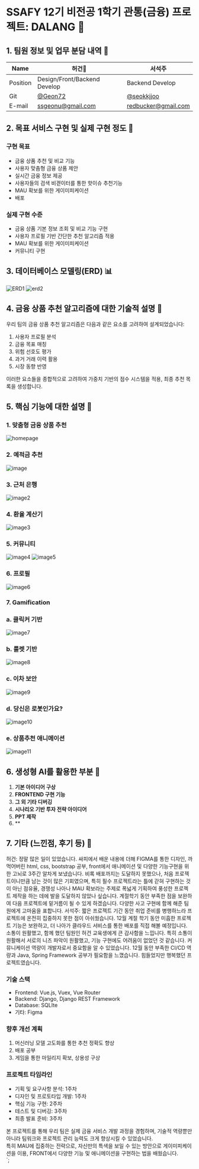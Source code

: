 # SSAFY 12기 비전공 1학기 관통(금융) 프로젝트: DALANG 💼

## 1. 팀원 정보 및 업무 분담 내역 👥

| Name | 허건👑 | 서석주 |
|------|-------|--------|
| Position | Design/Front/Backend Develop | Backend Develop |
| Git | [@Geon72](https://github.com/Geon72) | [@seokkjjoo](https://github.com/seokkjjoo) |
| E-mail | ssgeonu@gmail.com | redbucker@gmail.com |

## 2. 목표 서비스 구현 및 실제 구현 정도 🎯

### 구현 목표
- 금융 상품 추천 및 비교 기능
- 사용자 맞춤형 금융 상품 제안
- 실시간 금융 정보 제공
- 사용자들의 검색 비겓이터를 통한 핫이슈 추천기능
- MAU 확보를 위한 게이미피케이션
- 배포

### 실제 구현 수준
- 금융 상품 기본 정보 조회 및 비교 기능 구현
- 사용자 프로필 기반 간단한 추천 알고리즘 적용
- MAU 확보를 위한 게이미피케이션
- 커뮤니티 구현

## 3. 데이터베이스 모델링(ERD) 📊

![ERD1](https://github.com/user-attachments/assets/987c9bac-e342-4e9e-8ee8-6e913030d5c6)
![erd2](https://github.com/user-attachments/assets/b2fbae1e-3d0c-494e-9361-5d4d66b8400e)

## 4. 금융 상품 추천 알고리즘에 대한 기술적 설명 🧮

우리 팀의 금융 상품 추천 알고리즘은 다음과 같은 요소를 고려하여 설계되었습니다:

1. 사용자 프로필 분석
2. 금융 목표 매칭
3. 위험 선호도 평가
4. 과거 거래 이력 활용
5. 시장 동향 반영

이러한 요소들을 종합적으로 고려하여 가중치 기반의 점수 시스템을 적용, 최종 추천 목록을 생성합니다.

## 5. 핵심 기능에 대한 설명 🔑

### 1. **맞춤형 금융 상품 추천**   
![homepage](https://github.com/user-attachments/assets/7fb937d3-2fa1-4387-968b-2f3d1198c0f6)

### 2. **예적금 추천**   
![image](https://github.com/user-attachments/assets/f97b9e6f-be4d-42a3-a4d5-e8eaa7c8f986)

### 3. **근처 은행**   
![image2](https://github.com/user-attachments/assets/c14f2ac6-4342-4818-bfac-85ec50f48dab)

### 4. **환율 계산기**   
![image3](https://github.com/user-attachments/assets/fa8e20be-7f54-478e-ad5a-af7a4c7b227f)

### 5. **커뮤니티**     
![image4](https://github.com/user-attachments/assets/938e5fbf-0ee0-44b9-ac1a-d0aa11d97ab1)
![image5](https://github.com/user-attachments/assets/44f55282-f1c7-4818-9805-f948a227867d)

### 6. **프로필**    
![image6](https://github.com/user-attachments/assets/96cf67f3-ec4e-476e-a052-ad49331eac00)

### 7. **Gamification**   
### a. 클릭커 기반  
![image7](https://github.com/user-attachments/assets/32a12c1e-3e3c-433a-b5ed-526efc45c637)  
### b. 룰렛 기반  
![image8](https://github.com/user-attachments/assets/da2d2804-0a8a-4643-9613-5f7db0bcf16e)  
### c. 이차 보안   
![image9](https://github.com/user-attachments/assets/61a8277d-67ac-46dc-b01f-dc3f2a2bf748)  
### d. 당신은 로봇인가요?  
![image10](https://github.com/user-attachments/assets/0e408f1f-f78d-426d-8629-eb78595d0da1)   
### e. 상품추천 애니메이션  
![image11](https://github.com/user-attachments/assets/3d740d41-fdbf-471d-967e-ea920db05c2e)


## 6. 생성형 AI를 활용한 부분 🤖

1. **기본 아이디어 구상**
2. **FRONTEND 구현 기능**
3. **그 외 기타 디버깅**
4. **시나리오 기반 투자 전략 아이디어**
5. **PPT 제작**
6. **

## 7. 기타 (느낀점, 후기 등) 💭

허건: 정말 많은 일이 있었습니다. 싸피에서 배운 내용에 더해 FIGMA를 통한 디자인, 까먹어버린 html, css, bootstrap 공부, front에서 애니메이션 및 다양한 기능구현을 위한 고뇌로 3주간 알차게 보냈습니다. 비록 배포까지는 도달하지 못했으나, 처음 프로젝트이니만큼 남는 것이 많은 기회였으며, 특히 필수 프로젝트라는 틀에 갇혀 구현하는 것이 아닌 점유율, 경쟁성 나아나 MAU 확보라는 주제로 폭넓게 기획하여 풍성한 프로젝트 제작을 하는 데에 발을 도달하지 않았나 싶습니다. 계절학기 동안 부족한 점을 보완하여 다음 프로젝트에 밑거름이 될 수 있게 하겠습니다. 다양한 사고 구현에 함께 해준 팀원에게 고마움을 표합니다.
서석주: 짧은 프로젝트 기간 동안 취업 준비를 병행하느라 프로젝트에 온전히 집중하지 못한 점이 아쉬웠습니다. 12월 계절 학기 동안 미흡한 프로젝트 기능은 보완하고, 더 나아가 클라우드 서비스를 통한 배포를 직접 해볼 예정입니다. 소통이 원활했고, 함께 했던 팀원인 허건 교육생에게 큰 감사함을 느낍니다. 특히 소통이 원활해서 서로의 니즈 파악이 원활했고, 기능 구현에도 어려움이 없었던 것 같습니다. 커뮤니케이션 역량이 개발자로서 중요함을 알 수 있었습니다. 12월 동안 부족한 CI/CD 역량과 Java, Spring Framework 공부가 필요함을 느꼈습니다. 힘들었지만 행복했던 프로젝트였습니다.

### 기술 스택
- Frontend: Vue.js, Vuex, Vue Router
- Backend: Django, Django REST Framework
- Database: SQLIte
- 기타: Figma

### 향후 개선 계획
1. 머신러닝 모델 고도화를 통한 추천 정확도 향상
2. 배포 공부 
3. 게임을 통한 마일리지 확보, 상용성 구상

### 프로젝트 타임라인
- 기획 및 요구사항 분석: 1주차
- 디자인 및 프로토타입 개발: 1주차
- 핵심 기능 구현: 2주차
- 테스트 및 디버깅: 3주차
- 최종 발표 준비: 3주차

본 프로젝트를 통해 우리 팀은 실제 금융 서비스 개발 과정을 경험하며, 기술적 역량뿐만 아니라 팀워크와 프로젝트 관리 능력도 크게 향상시킬 수 있었습니다.  
특히 MAU에 집중하는 전략으로, 자신만의 특색을 보일 수 있는 방안으로 게이미피케이션을 이용, FRONT에서 다양한 기능 및 애니메이션을 구현하는 법을 배웠습니다.  
`;
